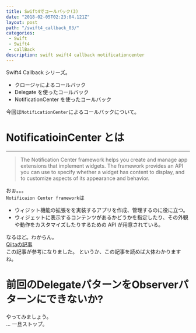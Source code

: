 ```yaml
---
title: Swift4でコールバック(3)
date: "2018-02-05T02:23:04.121Z"
layout: post
path: "/swift4_callback_03/"
categories:
 - Swift
 - Swift4
 - callBack
description: swift swift4 callback notificationcenter
---
```

Swift4 Callback シリーズ。
- クロージャによるコールバック
- Delegate を使ったコールバック
- NotificationCenter を使ったコールバック

今回は``NotificationCenter``によるコールバックについて。
<!--more-->
# NotificatioinCenter とは
--- 
> The Notification Center framework helps you create and manage app extensions that implement widgets. The framework provides an API you can use to specify whether a widget has content to display, and to customize aspects of its appearance and behavior.

おぉ。。。    
``Notificaion Center framework``は
- ウィジット機能の拡張をを実装するアプリを作成、管理するのに役に立つ。
- ウィジェットに表示するコンテンツがあるかどうかを指定したり、その外観や動作をカスタマイズしたりするための API が用意されている。

なるほど。わからん。    
[Qiitaの記事](https://qiita.com/mono0926/items/754c5d2dbe431542c75e)    
この記事が参考になりました。
というか、この記事を読めば大体わかりますね。

# 前回のDelegateパターンをObserverパターンにできないか?
やってみましょう。    
...
一旦ストップ。

